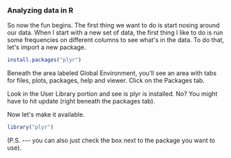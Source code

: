 ### Analyzing data in R

So now the fun begins. The first thing we want to do is start nosing around our data. When I start with a new set of data, the first thing I like to do is run some frequencies on different columns to see what's in the data. To do that, let's import a new package. 

```R
install.packages("plyr")
```

Beneath the area labeled Global Environment, you'll see an area with tabs for files, plots, packages, help and viewer. Click on the Packages tab. 

Look in the User Library portion and see is plyr is installed. No? You might have to hit update (right beneath the packages tab). 

Now let's make it available. 

```R
library("plyr")
```

(P.S. --- you can also just check the box next to the package you want to use). 

